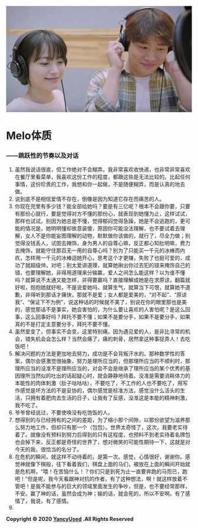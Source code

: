 <img src="/img/Melo.png" style="zoom:50%;" />

# Melo体质				

### ——跳跃性的节奏以及对话

1. 虽然我说话很直，但工作绝对不会糊弄。我非常喜欢收快递，也非常非常喜欢在餐厅里看菜单，我喜欢这份工作的程度，都跟这些是无法比较的。比起任何事情，这份珍贵的工作，我想和你一起做，不是随便糊弄，而是认真的地去做。
2. 说到底不是相信爱情不存在，倒像是因为知道它存在而痛苦的人。
3. 你现在兜里有多少钱？能全部给她吗？要是有三亿呢？根本不会跟你要，只要有那份心就行，要是觉得对方不懂的那份心，就表现到她懂为止，这样试试，那样也试试，别因为她总是不懂，觉得郁闷觉得急躁，她是不会逃跑的，更可能的情况是，她明明懂却故意装傻，原因你可能没法理解，也不要试着去理解，女人不是你能妄图理解的动物，默默做你该做的，就行了，尽全力做；别觉得没钱丢人，试图去掩饰，身为男人的自尊心嘛，反正都心知肚明嘛，费力去掩饰，就能守住那百无一用的自尊心吗？别为了只能买一千元的冰棒而内疚，怎样用一千元的冰棒逗她开心，思考这个才更赚，失败了也挺可爱的，成功了就超级帅，对吧；别太爱讲道理，就算她揪出你过去犯的错来掩饰自己的错，也要理解她，非得用道理来分输赢，爱人之间怎么能这样？以为谁不懂吗？就算说不太通又能怎样，非得要赢吗？直接理解成她是在求原谅，翻篇就好啦，抱抱她就好啦，不是说爱她吗，就算生气，就算当下可恨，就算她不道歉，非得听到那话才痛快，那就不是爱；女人都是爱美的，“对不起”、“原谅我”、“保证下不为例”，说这种话的时候就不美了，别说在你的眼里那也是美的，感觉那话不是事实，她会害怕的，为什么要让喜欢的人害怕呢？是这么回事，这么回事好吗？拜托不要不懂；如果不是要分手，如果不是要分手，如果真的不是打定主意要分手，拜托不要不懂。
4. 虽然爱变了，但事实不会变，这里特别痛。因为遇见爱的人，是非比寻常的机会，错失机会会怎么样？当然会痛了，痛的刺骨，居然拿这种事捉弄人！去吃饭吧！
5. 解决问题的方法是更加地去努力，成功是不会背叛汗水的。那种数学性的答案，偶尔会感激觉很抽象，努力是理所应当的，但那理所应当的不顺利时，那理所应当的没准不是理所应当的，对会不会是继承了理所应当的某个优秀的基因理所当然似的吐出的话起疑心时，就会静静地待着。没准是需要消耗体力的本能性的肉体刺激（肚子咕咕咕），不要吃了，不工作的人也不要吃了，用写作感觉是坏方法的不是妥协的，偶尔感觉是标准方法，感觉没什么活头的生活，只拥有着肥肉去生活的日子，让我有了反感，没准这是本能的精神刺激，我不吃了。
6. 爷爷曾经说过，不要使唤没有吃饱饭的人。
7. 想得到的与已经拥有的之间的差距，为了缩小那个间隙，以那份欲望为滋养那么努力地工作，但却只有那一个（包包）。世界太奇怪了，这次，我要老实待着了。就像没有预料到努力后得到的只有这程度，也预料不到老实待着名牌包也会掉下来，反正都是奇怪的世界了，想对微笑的可能性期待一下，这就是对今天的我，很恰当的名分了。
8. 在危机的瞬间，就这样不动待着的，是第一次。感觉，心情很好，谢谢你。感觉神就像下棋般，往下看着我们，棋盘上面的马们，被放在上面的瞬间开始就是危机啊，“喂！在苦恼什么！？你们只是到死为止一直要奔跑的马而已，跑吧！”但是呢，我今天看跟神对抗的作者，有了这种想法，啊！就这样放着不管吧！是我不能参与的巨大的领域里面发生的争吵，但是，也不要经常那样，不安。赢了神的话，虽然会成为神；输的话，就会死的，所以不安啊。有了感情了，我说，有了感情。
9. 

**Copyright © 2020 [YancyUsed](https://github.com/YancyUsed/Diary) .All Rights Reserved**